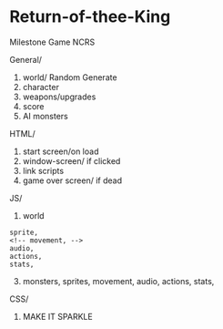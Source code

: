 # Return-of-thee-King
Milestone Game NCRS

General/
1. world/ Random Generate
2. character
3. weapons/upgrades
5. score 
4. AI monsters
<!-- 5. Gravity -->

HTML/
1. start screen/on load
2. window-screen/ if clicked
3. link scripts
4. game over screen/ if dead 

JS/
1. world
<!-- 2. character, -->
    sprite,
    <!-- movement, -->
    audio,
    actions,
    stats,
3. monsters,
    sprites,
    movement,
    audio,
    actions,
    stats,

CSS/
1. MAKE IT SPARKLE 